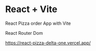 # React + Vite

React Pizza order App with Vite

React Router Dom

https://react-pizza-delta-one.vercel.app/
